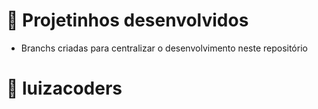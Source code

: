 # :eyes: Projetinhos desenvolvidos
- Branchs criadas para centralizar o desenvolvimento neste repositório 
# :pushpin: luizacoders
